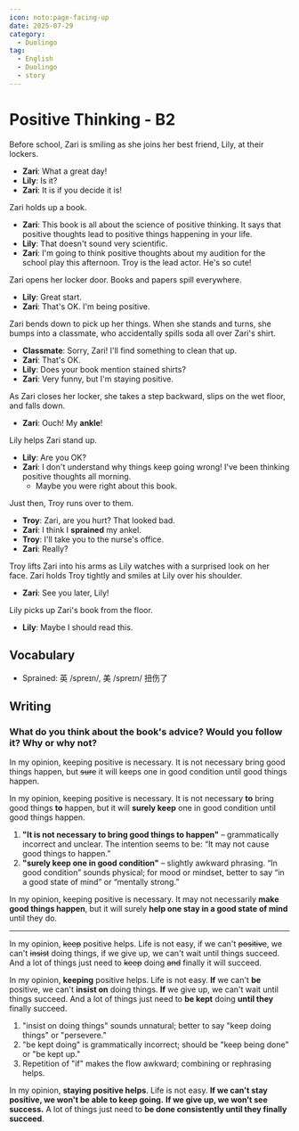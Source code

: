```yaml
---
icon: noto:page-facing-up
date: 2025-07-29
category:
  - Duolingo
tag:
  - English
  - Duolingo
  - story
---
```


# Positive Thinking - B2

Before school, Zari is smiling as she joins her best friend, Lily, at their lockers.

- **Zari**: What a great day!
- **Lily**: Is it?
- **Zari**: It is if you decide it is!

Zari holds up a book.

- **Zari**: This book is all about the science of positive thinking. It says that positive thoughts lead to positive things happening in your life.
- **Lily**: That doesn't sound very scientific.
- **Zari**: I'm going to think positive thoughts about my audition for the school play this afternoon. Troy is the lead actor. He's so cute!

Zari opens her locker door. Books and papers spill everywhere.

- **Lily**: Great start.
- **Zari**: That's OK. I'm being positive.

Zari bends down to pick up her things. When she stands and turns, she bumps into a classmate, who accidentally spills soda all over Zari's shirt.

- **Classmate**: Sorry, Zari! I'll find something to clean that up.
- **Zari**: That's OK.
- **Lily**: Does your book mention stained shirts?
- **Zari**: Very funny, but I'm staying positive.

As Zari closes her locker, she takes a step backward, slips on the wet floor, and falls down.

- **Zari**: Ouch! My **ankle**!

Lily helps Zari stand up.

- **Lily**: Are you OK?
- **Zari**: I don't understand why things keep going wrong! I've been thinking positive thoughts all morning.
  - Maybe you were right about this book.

Just then, Troy runs over to them.

- **Troy**: Zari, are you hurt? That looked bad.
- **Zari**: I think I **sprained** my ankel.
- **Troy**: I'll take you to the nurse's office.
- **Zari**: Really?

Troy lifts Zari into his arms as Lily watches with a surprised look on her face. Zari holds Troy tightly and smiles at Lily over his shoulder.

- **Zari**: See you later, Lily!

Lily picks up Zari's book from the floor.

- **Lily**: Maybe I should read this.

## Vocabulary

- Sprained: 英 /spreɪn/, 美 /spreɪn/ 扭伤了

## Writing

### What do you think about the book's advice? Would you follow it? Why or why not?

In my opinion, keeping positive is necessary. It is not necessary bring good things happen, but ~~sure~~ it will keeps one in good condition until good things happen.

In my opinion, keeping positive is necessary. It is not necessary **to** bring good things **to** happen, but it will **surely keep** one in good condition until good things happen.

1. **"It is not necessary to bring good things to happen"** – grammatically incorrect and unclear. The intention seems to be: “It may not cause good things to happen.”
2. **"surely keep one in good condition"** – slightly awkward phrasing. “In good condition” sounds physical; for mood or mindset, better to say “in a good state of mind” or “mentally strong.”

In my opinion, keeping positive is necessary. It may not necessarily **make good things happen**, but it will surely **help one stay in a good state of mind** until they do.

---

In my opinion, ~~keep~~ positive helps. Life is not easy, if we can't ~~positive~~, we can't ~~insist~~ doing things, if we give up, we can't wait until things succeed. And a lot of things just need to ~~keep~~ doing ~~and~~ finally it will succeed.

In my opinion, **keeping** positive helps. Life is not easy. **If** we can't **be** positive, we can't **insist on** doing things. **If** we give up, we can't wait until things succeed. And a lot of things just need to **be kept** doing **until they** finally succeed.

1. "insist on doing things" sounds unnatural; better to say "keep doing things" or "persevere."
2. "be kept doing" is grammatically incorrect; should be "keep being done" or "be kept up."
3. Repetition of "if" makes the flow awkward; combining or rephrasing helps.

In my opinion, **staying positive helps**. Life is not easy. **If we can't stay positive, we won't be able to keep going.** **If we give up, we won’t see success.**
A lot of things just need to **be done consistently until they finally succeed**.
